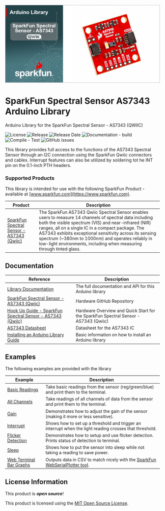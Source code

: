 ![SparkFun Spectral Sensor AS7343 Arduino Library](docs/images/AS7343_Arduino_Banner.png "SparkFun Spectral Sensor AS7343 Arduino Library]")

# SparkFun Spectral Sensor AS7343 Arduino Library

Arduino Library for the SparkFun Spectral Sensor - AS7343 (QWIIC)

![License](https://img.shields.io/github/license/sparkfun/sparkfun_as7343_arduino_library)
![Release](https://img.shields.io/github/v/release/sparkfun/SparkFun_AS7343_Arduino_Library)
![Release Date](https://img.shields.io/github/release-date/sparkfun/SparkFun_AS7343_Arduino_Library)
![Documentation - build](https://img.shields.io/github/actions/workflow/status/sparkfun/SparkFun_AS7343_Arduino_Library/build-deploy-ghpages.yml?label=doc%20build)
![Compile - Test](https://img.shields.io/github/actions/workflow/status/sparkfun/SparkFun_AS7343_Arduino_Library/compile-sketch.yml?label=compile%20test)
![GitHub issues](https://img.shields.io/github/issues/sparkfun/SparkFun_AS7343_Arduino_Library)


This library provides full access to the functions of the AS7343 Spectral Sensor through an I2C connection using the SparkFun Qwiic connectors and cables. Interrupt features can also be utilized by soldering tot he INT pin on the 0.1-inch PTH headers.

### Supported Products
This library is intended for use with the following SparkFun Product - available at [www.sparkfun.com](https://www.sparkfun.com). 

| Product | Description|
|--|--|
|[SparkFun Spectral Sensor - AS7343 (Qwiic)](https://www.sparkfun.com/products/23220) | The SparkFun AS7343 Qwiic Spectral Sensor enables users to measure 14 channels of spectral data including both the visible spectrum (VIS) and near-infrared (NIR) ranges, all on a single IC in a compact package. The AS7343 exhibits exceptional sensitivity across its sensing spectrum (~380nm to 1000nm) and operates reliably in low-light environments, including when measuring through tinted glass.|

## Documentation

|Reference | Description |
|---|---|
|[Library Documentation](https://docs.sparkfun.com/SparkFun_AS7343_Arduino_Library/)| The full documentation and API for this Arduino library|
|[SparkFun Spectral Sensor - AS7343 (Qwiic)](https://github.com/sparkfun/SparkFun_Spectral_Sensor_Breakout_AS7343_Qwiic/)| Hardware GitHub Repository|
|[Hook Up Guide - SparkFun Spectral Sensor - AS7343 (Qwiic)](https://docs.sparkfun.com/SparkFun_Spectral_Sensor_Breakout_AS7343_Qwiic/) | Hardware Overview and Quick Start for the SparkFun Spectral Sensor - AS7343 (Qwiic)|
|[AS7343 Datasheet](https://cdn.sparkfun.com/assets/e/f/3/6/c/AS7343_DS001046_6-00.pdf) | Datasheet for the AS7343 IC|
|[Installing an Arduino Library Guide](https://learn.sparkfun.com/tutorials/installing-an-arduino-library)| Basic information on how to install an Arduino library|

## Examples

The following examples are provided with the library

| Example | Description |
|---|---|
|[Basic Readings](examples/Example_01_BasicReadings/Example_01_BasicReadings.ino)| Take basic readings from the sensor (reg/green/blue) and print them to the terminal.|
|[All Channels](examples/Example_02_AllChannels/Example_02_AllChannels.ino)| Take readings of all channels of data from the sensor and print them to the terminal.|
|[Gain](examples/Example_03_Gain/Example_03_Gain.ino)| Demonstrates how to adjust the gain of the sensor (making it more or less sensitive).|
|[Interrupt](examples/Example_04_Interrupt)| Shows how to set up a threshold and trigger an interrupt when the light reading crosses that threshold.|
|[Flicker Detection](examples/Example_05_FlickerDetection/Example_05_FlickerDetection.ino)| Demonstrates how to setup and use flicker detection. Prints status of detection to terminal. |
|[Sleep](examples/Example_06_Sleep/Example_06_Sleep.ino)| Shows how to put the sensor into sleep while not taking a reading to save power.|
|[Web Terminal Bar Graphs](examples/Example_07_WebTerminal_BarGraphs/Example_07_WebTerminal_BarGraphs.ino)| Outputs data in CSV to match nicely with the [SparkFun WebSerialPlotter tool](https://docs.sparkfun.com/SparkFun_WebSerialPlotter/).|



## License Information

This product is ***open source***!

This product is licensed using the [MIT Open Source License](https://opensource.org/license/mit).

[def]: examples